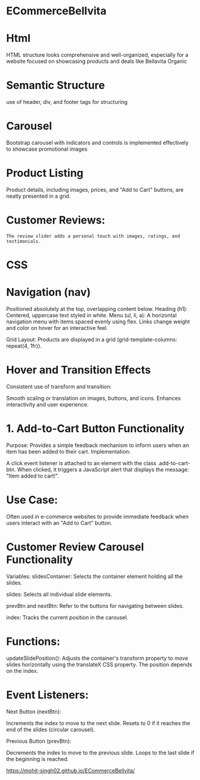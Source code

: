 # ECommerceBellvita


# Html
  HTML structure looks comprehensive and well-organized, especially for a website focused on showcasing products and deals like Bellavita Organic

  # Semantic Structure
   use of header, div, and footer tags for structuring

   # Carousel
   Bootstrap carousel with indicators and controls is implemented effectively to showcase promotional images

   # Product Listing
   Product details, including images, prices, and "Add to Cart" buttons, are neatly presented in a grid.

#   Customer Reviews:

    The review slider adds a personal touch with images, ratings, and testimonials.


# CSS

# Navigation (nav)

Positioned absolutely at the top, overlapping content below.
Heading (h1): Centered, uppercase text styled in white.
Menu (ul, li, a): A horizontal navigation menu with items spaced evenly using flex. Links change weight and color on hover for an interactive feel.

Grid Layout: Products are displayed in a grid (grid-template-columns: repeat(4, 1fr)).

# Hover and Transition Effects

Consistent use of transform and transition:

Smooth scaling or translation on images, buttons, and icons.
Enhances interactivity and user experience.


# 1. Add-to-Cart Button Functionality
Purpose: Provides a simple feedback mechanism to inform users when an item has been added to their cart.
Implementation:

A click event listener is attached to an element with the class .add-to-cart-btn.
When clicked, it triggers a JavaScript alert that displays the message: "Item added to cart!".
# Use Case: 
Often used in e-commerce websites to provide immediate feedback when users interact with an "Add to Cart" button.

 # Customer Review Carousel Functionality
Variables:
slidesContainer: Selects the container element holding all the slides.

slides: Selects all individual slide elements.

prevBtn and nextBtn: Refer to the buttons for navigating between slides.

index: Tracks the current position in the carousel.

# Functions:
updateSlidePosition():
Adjusts the container's transform property to move slides horizontally using the translateX CSS property. The position depends on the index.

# Event Listeners:

Next Button (nextBtn):

Increments the index to move to the next slide.
Resets to 0 if it reaches the end of the slides (circular carousel).

Previous Button (prevBtn):

Decrements the index to move to the previous slide.
Loops to the last slide if the beginning is reached.

https://mohit-singh02.github.io/ECommerceBellvita/


